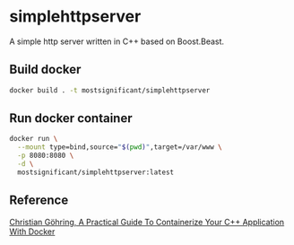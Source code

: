 # simplehttpserver

A simple http server written in C++ based on Boost.Beast.

## Build docker

```bash
docker build . -t mostsignificant/simplehttpserver
```

## Run docker container

```bash
docker run \
  --mount type=bind,source="$(pwd)",target=/var/www \
  -p 8080:8080 \
  -d \
  mostsignificant/simplehttpserver:latest
```

## Reference

[Christian Göhring, A Practical Guide To Containerize Your C++ Application With Docker](https://medium.com/codex/a-practical-guide-to-containerize-your-c-application-with-docker-50abb197f6d4)
